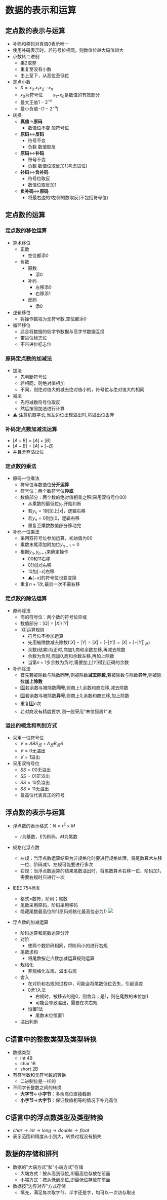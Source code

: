 # 数据的表示和运算

## 定点数的表示与运算
- 补码和移码对真值$0$表示唯一
- 使用补码表示时，若符号位相同，则数值位越大码值越大
- 小数转二进制
  - 乘$2$取整
  - 重复至没有小数
  - 由上至下，从高位至低位
- 定点小数
  - $X=x_0.x_1x_2\cdots x_n$
  - $x_0$为符号位$\qquad x_1$~$x_n$是数值的有效部分
  - 最大正值$1-2^{-n}$
  - 最小负值$-(1-2^{-n})$
- 转换
  - **真值**$\rightarrow$**原码**
    - 数值位不变 加符号位
  - **原码**$\leftrightarrow$**反码**
    - 符号不变
    - 负数 数值取反
  - **原码**$\leftrightarrow$**补码**
    - 符号不变
    - 负数 数值位取反加$1$(考虑进位)
  - **补码**$\leftrightarrow$**负补码**
    - 符号位取反
    - 数值位取反加$1$
  - **负补码**$\leftrightarrow$**原码**
    - 将最右边的$1$左侧的数取反(不包括符号位)
## 定点数的运算

### 定点数的移位运算
  - 算术移位
    - 正数
      - 空位都添$0$
    - 负数
      - 原数
        - 添$0$
      - 补码
        - 左移添$0$
        - 右移添$1$
      - 反码
        - 添$0$
  - 逻辑移位
    - 将操作数视为无符号数,空位都添$0$
  - 循环移位
    - 适合将数据的低字节数据与高字节数据互换
    - 带进位标志位
    - 不带进位标志位
### 原码定点数的加减法
  - 加法
    - 先判断符号位
    - 若相同，则绝对值相加
    - 不同，则绝对值大的减去绝对值小的，符号位与绝对值大的相同
  - 减法
    - 先将减数符号位取反
    - 然后按照加法进行计算
  - ⚠️:注意机器字长,当左边位出现溢出时,将溢出位丢弃
### 补码定点数加减法运算
  - $[A+B]=[A]+[B]$
  - $[A-B]=[A]+[-B]$
  - 并且舍弃溢出位
### 定点数的乘法
  - 原码一位乘法
    - 符号位与数值位**分开运算**
    - 符号位：两个数符号位**异或**
    - 数值部分：两个数的绝对值相乘之积(采用双符号位$00$)
      - 从乘数的最低位$y_n$开始判断
      - 若$y_n=1$则加上$|x|$，逻辑右移
      - 若$y_n=0$则加$0$，逻辑右移
      - 重复至乘数数值部分移动完
  - 补码一位乘法
    - 采用双符号位参加运算，初始值为00
    - 乘数末尾添加附加位$y_{n+1}=0$
    - 根据$y_n,y_{n+1}$来确定操作
      - $00$和$11$右移
      - $01$加$[x]$右移
      - $10$加$[-x]$右移
      - ⚠️$[-x]$的符号位也要变换
    - 重复$n+1$次,最后一次不需右移
### 定点数的除法运算
  - 原码除法
    - 商的符号位：两个数的符号位异或
    - 数值部分：$|Q|=|X|/|Y|$
    - $|Q|$运算规则
      - 符号位不参加运算
      - 先用被除数减去除数($|X|-|Y|=|X|+(-|Y|)=|X|+[-|Y|]_补$)
      - 余数(结果)为正时,商加$1$,商和余数左移,再减去除数
      - 余数为负时,商加$0$,商和余数左移,再加上除数
      - 当第$n+1$步余数为负时,需要加上$|Y|$得到正确的余数
  - 补码除法
    - 首先若被除数与除数**同号**,则被除数**减去除数**,若被除数与除数**异号**,则被除数**加上除数**
    - 3️⃣若余数与被除数**同号**,则商上$1$,余数和商左移,减去除数
    - 3️⃣若余数与被除数**异号**,则商上$0$,余数和商左移,加上除数
    - 重复3️⃣$n$次
    - 若对商没有精度要求,则一般采用"末位恒置$1$"法
### 溢出的概念和判别方式
  - 采用一位符号位
    - $V=ABS_反+A_反B_反S$
    - $V=0$无溢出
    - $V=1$溢出
  - 采用双符号位
    - $SS=00$无溢出
    - $SS=01$正溢出
    - $SS=10$负溢出
    - $SS=11$无溢出
    - 最高位代表真正的符号

## 浮点数的表示与运算

- 浮点数的表示格式：$N=r^{E}\times M$
  - $r$为基数，$E$为阶码，$M$为尾数
- 规格化浮点数
  - 左规：当浮点数运算结果为非规格化时要进行规格处理，将尾数算术左移一位、阶码减$1$，左规可能要进行多次
  - 右规：当浮点数运算的结果尾数溢出时，将尾数算术右移一位、阶码加$1$，需要右规时只进行一次
- IEEE 754标准
  - 格式$=$数符$，$阶码$；$尾数
  - 尾数采用原码，阶码采用移码
  - 隐藏尾数最高位的1(原码规格化最高位必为1)
![](2021-09-18-21-33-53.png)

- 浮点数的加减运算
  - 阶码运算和尾数运算分开
  - 对阶
    - 使两个数阶码相同，将阶码小的进行右规
  - 尾数求和
    - 将尾数按定点数加减运算规则运算
  - 规格化
    - 非规格化左规，溢出右规
  - 舍入
    - 在对阶和右规的过程中，可能会将尾数低位丢失，引起误差
    - $0$舍$1$入法
      - 右规时，被移去的是$0$，则舍弃；是$1$，则在尾数的末位加$1$
      - 可能会导致溢出，需要在次右规
    - 恒置$1$法
      - 尾数末位恒置$1$
  - 溢出判断
## $C$语言中的整数类型及类型转换
- 数据类型
  - int 4B
  - char 1B
  - short 2B
- 有符号数和无符号数的转换
  - 二进制位是一样的
- 不同字长整数之间的转换
  - **大字节**$\leftarrow$**小字节**：多余高位直接截断
  - **小字节**$\rightarrow$**大字节**：保证数值相等的情况下补充高位

## $C$语言中的浮点数类型及类型转换

- $char\rightarrow int\rightarrow long \rightarrow double \rightarrow float$
- 表示范围和精度从小到大，转换过程没有损失

## 数据的存储和排列
- 数据的"大端方式"和"小端方式"存储
  - 大端方式：按从高到低位,即最高位存放在前面
  - 小端方式：按从低到高位,即最低位存放在前面
- 数据按"边界对齐"方式存储
  - 填充，满足每次取字节、半字还是字，均可以一次访存取出